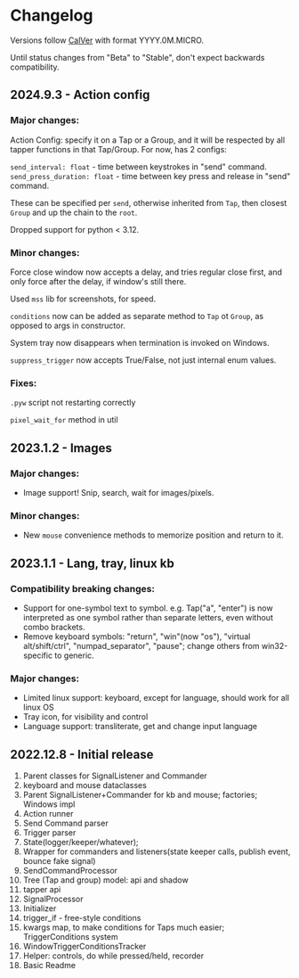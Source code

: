 # Changelog

Versions follow [CalVer](https://calver.org) with format YYYY.0M.MICRO.

Until status changes from "Beta" to "Stable", don't expect backwards compatibility.


## 2024.9.3 - Action config

### Major changes:

Action Config: specify it on a Tap or a Group, and it will be respected by all tapper functions in that Tap/Group.
For now, has 2 configs:

`send_interval: float` - time between keystrokes in "send" command.
`send_press_duration: float` - time between key press and release in "send" command.

These can be specified per `send`, otherwise inherited from `Tap`,
then closest `Group` and up the chain to the `root`.

Dropped support for python < 3.12.

### Minor changes:

Force close window now accepts a delay, and tries regular close first,
and only force after the delay, if window's still there.

Used `mss` lib for screenshots, for speed.

`conditions` now can be added as separate method to `Tap` ot `Group`, as opposed to args in constructor.

System tray now disappears when termination is invoked on Windows.

`suppress_trigger` now accepts True/False, not just internal enum values.

### Fixes:

`.pyw` script not restarting correctly

`pixel_wait_for` method in util



## 2023.1.2 - Images

### Major changes:
- Image support! Snip, search, wait for images/pixels.

### Minor changes:
- New `mouse` convenience methods to memorize position and return to it.


## 2023.1.1 - Lang, tray, linux kb

### Compatibility breaking changes:

- Support for one-symbol text to symbol. e.g. Tap("a", "enter") is
  now interpreted as one symbol rather than separate letters, even without combo brackets.
- Remove keyboard symbols: "return", "win"(now "os"), "virtual alt/shift/ctrl", "numpad_separator", "pause";
change others from win32-specific to generic.

### Major changes:

- Limited linux support: keyboard, except for language, should work for all linux OS
- Tray icon, for visibility and control
- Language support: transliterate, get and change input language


## 2022.12.8 - Initial release

1. Parent classes for SignalListener and Commander
2. keyboard and mouse dataclasses
3. Parent SignalListener+Commander for kb and mouse; factories; Windows impl
4. Action runner
5. Send Command parser
6. Trigger parser
7. State(logger/keeper/whatever);
8. Wrapper for commanders and listeners(state keeper calls, publish event, bounce fake signal)
9. SendCommandProcessor
10. Tree (Tap and group) model: api and shadow
11. tapper api
12. SignalProcessor
13. Initializer
14. trigger_if - free-style conditions
15. kwargs map, to make conditions for Taps much easier; TriggerConditions system
16. WindowTriggerConditionsTracker
17. Helper: controls, do while pressed/held, recorder
18. Basic Readme
